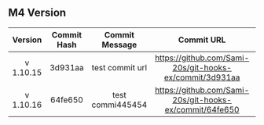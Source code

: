## M4 Version

|  Version  | Commit Hash |  Commit Message  |                       Commit URL                        | Commit Date |
| :-------: | :---------: | :--------------: | :-----------------------------------------------------: | ----------- |
| v 1.10.15 |   3d931aa   | test commit url  | https://github.com/Sami-20s/git-hooks-ex/commit/3d931aa |
| v 1.10.16 |   64fe650   | test commi445454 | https://github.com/Sami-20s/git-hooks-ex/commit/64fe650 |
